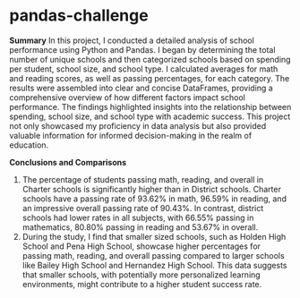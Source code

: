 # pandas-challenge
**Summary**
In this project, I conducted a detailed analysis of school performance using Python and Pandas. I began by determining the total number of unique schools and then categorized schools based on spending per student, school size, and school type. I calculated averages for math and reading scores, as well as passing percentages, for each category. The results were assembled into clear and concise DataFrames, providing a comprehensive overview of how different factors impact school performance. The findings highlighted insights into the relationship between spending, school size, and school type with academic success. This project not only showcased my proficiency in data analysis but also provided valuable information for informed decision-making in the realm of education.

**Conclusions and Comparisons**
1.	The percentage of students passing math, reading, and overall in Charter schools is significantly higher than in District schools. Charter schools have a passing rate of 93.62% in math, 96.59% in reading, and an impressive overall passing rate of 90.43%. In contrast, district schools had lower rates in all subjects, with 66.55% passing in mathematics, 80.80% passing in reading and 53.67% in overall. 
2.	During the study, I find that smaller sized schools, such as Holden High School and Pena High School, showcase higher percentages for passing math, reading, and overall passing compared to larger schools like Bailey High School and Hernandez High School. This data suggests that smaller schools, with potentially more personalized learning environments, might contribute to a higher student success rate.
